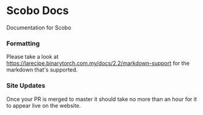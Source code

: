 # Scobo Docs
Documentation for Scobo

### Formatting
Please take a look at https://larecipe.binarytorch.com.my/docs/2.2/markdown-support for the markdown that's supported.

### Site Updates
Once your PR is merged to master it should take no more than an hour for it to appear live on the website.
